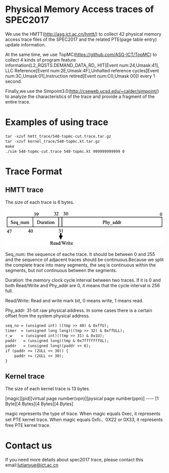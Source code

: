 # Physical Memory Access traces of SPEC2017
We use the HMTT(http://asg.ict.ac.cn/hmtt/) to collect 42 physical memory access trace files of the SPEC2017 and the related PTE(page table entry) update information. 

At the same time, we use TopMC(https://github.com/ASG-ICT/TopMC) to collect 4 kinds of program feature information(L2_RQSTS.DEMAND_DATA_RD_ HIT[Event num:24,Umask:41], LLC Reference[Event num:2E,Umask:4F],Unhalted reference cycles[Event num:3C,Umask:01],Instruction retired[Event num:C0,Umask 00]) every 1 second.

Finally,we use the Simpoint3.0(http://cseweb.ucsd.edu/~calder/simpoint/) to analyze the characteristics of the trace and provide a fragment of the entire trace.

# Examples of using trace

```
tar -xzvf hmtt_trace/548-topmc-cut.trace.tar.gz
tar -xzvf kernel_trace/548-topmc.kt.tar.gz
make
./sim 548-topmc-cut.trace 548-topmc.kt 999999999999 0
```



# Trace Format
## HMTT trace
The size of each trace is 6 bytes.

![](https://github.com/ASG-ICT/SPEC2017-Trace/blob/main/pic/hmtt-trace.png)

Seq_num: the sequence of eache trace. It should be between 0 and 255 and the sequence of adjacent traces should be continuous.Because we split the complete trace into many segments, the seq is continuous within the segments, but not continuous between the segments.

Duration: the memory clock cycle interval between two traces. If it is 0 and both Read/Write and Phy_addr are 0, it means that the cycle interval is 256 full.

Read/Write: Read and write mark bit, 0 means write, 1 means read.

Phy_addr: 31-bit raw physical address. In some cases there is a certain offset from the system physical address.

```
seq_no = (unsigned int) ((tmp >> 40) & 0xffU);
timer  = (unsigned long long)((tmp >> 32) & 0xffULL);
r_w    = (unsigned int)((tmp >> 31) & 0x1U);
paddr   = (unsigned long)(tmp & 0x7fffffffUL);
paddr   = (unsigned long)(paddr << 6);
if (paddr >= (2ULL << 30)) {
    paddr += (2ULL << 30);
}
```

## Kernel trace
The size of each kernel trace is 13 bytes.

[magic][pid][virtual page number(vpn)][pysical page number(ppn)]  ---- [1 Byte][4 Bytes][4 Bytes][4 Bytes]

magic represents the type of trace. When magic equals 0xec, it represents set PTE kernel trace. When magic equals 0xfc、0X22 or 0X33, it represents free PTE kernel trace.

# Contact us
If you need more details about spec2017 trace, please contact this email:lutianyue@ict.ac.cn

